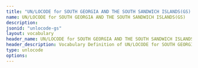 ```yaml
---
title: "UN/LOCODE for SOUTH GEORGIA AND THE SOUTH SANDWICH ISLANDS(GS) (2020-2) Vocabulary"
name: UN/LOCODE for SOUTH GEORGIA AND THE SOUTH SANDWICH ISLANDS(GS) 
description: 
jsonid: "unlocode-gs"
layout: vocabulary
header_name: UN/LOCODE for SOUTH GEORGIA AND THE SOUTH SANDWICH ISLANDS(GS) (2020-2) JSON-LD Vocabulary
header_description: Vocabulary Definition of UN/LOCODE for SOUTH GEORGIA AND THE SOUTH SANDWICH ISLANDS(GS) (2020-2) semantics in HTML format. JSON-LD format is available at [unlocode-gs.jsonld](/vocabulary/unlocode-gs.jsonld)
type: unlocode
options:
---
```

